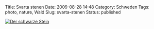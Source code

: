 Title: Svarta stenen
Date: 2009-08-28 14:48
Category: Schweden
Tags: photo, nature, Wald
Slug: svarta-stenen
Status: published

[![Der schwarze
Stein](/pic/svartsten_s.jpg "Der schwarze Stein")](/pic/svartsten_l.jpg)

